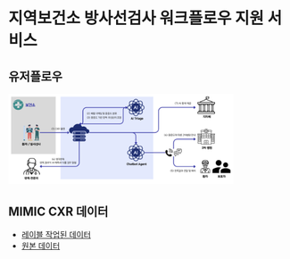 # 지역보건소 방사선검사 워크플로우 지원 서비스

## 유저플로우
<img src = "./src/userflow.png" width = "80%" height = "80%">

## MIMIC CXR 데이터
- [레이블 작업된 데이터](https://physionet.org/content/mimic-cxr-jpg/2.1.0/)
- [원본 데이터](https://physionet.org/content/mimic-cxr/2.1.0/)

